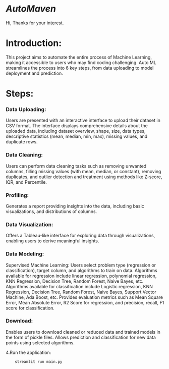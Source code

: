 # _AutoMaven_

Hi, Thanks for your interest.

# Introduction:
 This project aims to automate the entire process of Machine Learning, making it accessible to users who may find coding challenging. Auto ML streamlines the process into 6 key steps, from data uploading to model deployment and prediction.

# Steps:

### Data Uploading:

Users are presented with an interactive interface to upload their dataset in CSV format.
The interface displays comprehensive details about the uploaded data, including dataset overview, shape, size, data types, descriptive statistics (mean, median, min, max), missing values, and duplicate rows.
### Data Cleaning:

Users can perform data cleaning tasks such as removing unwanted columns, filling missing values (with mean, median, or constant), removing duplicates, and outlier detection and treatment using methods like Z-score, IQR, and Percentile.
### Profiling:

Generates a report providing insights into the data, including basic visualizations, and distributions of columns.
### Data Visualization:

Offers a Tableau-like interface for exploring data through visualizations, enabling users to derive meaningful insights.
### Data Modeling:

Supervised Machine Learning: Users select problem type (regression or classification), target column, and algorithms to train on data.
Algorithms available for regression include linear regression, polynomial regression, KNN Regression, Decision Tree, Random Forest, Naive Bayes, etc.
Algorithms available for classification include Logistic regression, KNN Regression, Decision Tree, Random Forest, Naive Bayes, Support Vector Machine, Ada Boost, etc.
Provides evaluation metrics such as Mean Square Error, Mean Absolute Error, R2 Score for regression, and precision, recall, F1 score for classification.
### Download:

Enables users to download cleaned or reduced data and trained models in the form of pickle files.
Allows prediction and classification for new data points using selected algorithms.

4.Run the application:
```bash
    streamlit run main.py
```
    
